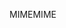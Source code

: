 <span data-ttu-id="fba57-101">MIME</span><span class="sxs-lookup"><span data-stu-id="fba57-101">MIME</span></span>